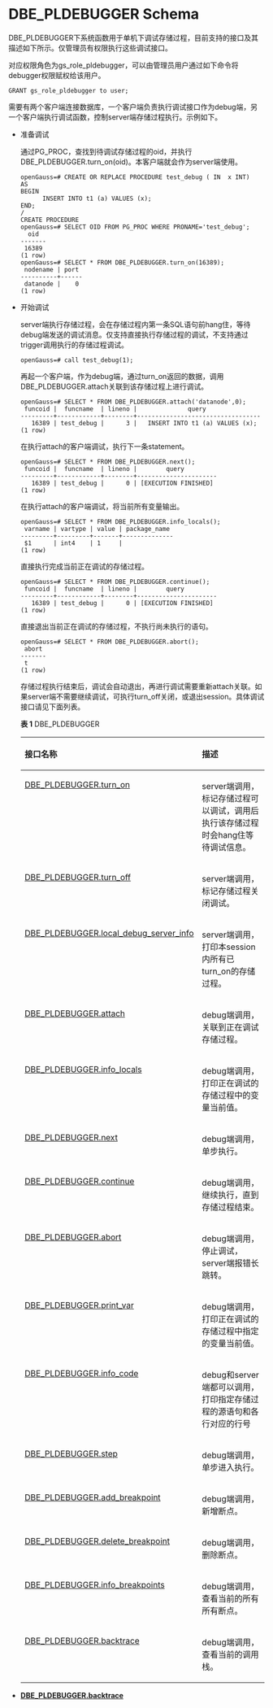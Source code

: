 # DBE\_PLDEBUGGER Schema<a name="ZH-CN_TOPIC_0000001101338022"></a>

DBE\_PLDEBUGGER下系统函数用于单机下调试存储过程，目前支持的接口及其描述如下所示。仅管理员有权限执行这些调试接口。

对应权限角色为gs\_role\_pldebugger，可以由管理员用户通过如下命令将debugger权限赋权给该用户。

```
GRANT gs_role_pldebugger to user;
```

需要有两个客户端连接数据库，一个客户端负责执行调试接口作为debug端，另一个客户端执行调试函数，控制server端存储过程执行。示例如下。

-   准备调试

    通过PG\_PROC，查找到待调试存储过程的oid，并执行DBE\_PLDEBUGGER.turn\_on\(oid\)。本客户端就会作为server端使用。

    ```
    openGauss=# CREATE OR REPLACE PROCEDURE test_debug ( IN  x INT) 
    AS  
    BEGIN
    	  INSERT INTO t1 (a) VALUES (x);
    END;
    /
    CREATE PROCEDURE
    openGauss=# SELECT OID FROM PG_PROC WHERE PRONAME='test_debug';
      oid
    -------
     16389
    (1 row)
    openGauss=# SELECT * FROM DBE_PLDEBUGGER.turn_on(16389);
     nodename | port
    ----------+------
     datanode |    0
    (1 row)
    ```


-   开始调试

    server端执行存储过程，会在存储过程内第一条SQL语句前hang住，等待debug端发送的调试消息。仅支持直接执行存储过程的调试，不支持通过trigger调用执行的存储过程调试。

    ```
    openGauss=# call test_debug(1);
    ```

    再起一个客户端，作为debug端，通过turn\_on返回的数据，调用DBE\_PLDEBUGGER.attach关联到该存储过程上进行调试。

    ```
    openGauss=# SELECT * FROM DBE_PLDEBUGGER.attach('datanode',0);
     funcoid |  funcname  | lineno |              query
    ---------+------------+--------+----------------------------------
       16389 | test_debug |      3 |   INSERT INTO t1 (a) VALUES (x);
    (1 row)
    ```

    在执行attach的客户端调试，执行下一条statement。

    ```
    openGauss=# SELECT * FROM DBE_PLDEBUGGER.next();
     funcoid |  funcname  | lineno |        query
    ---------+------------+--------+----------------------
       16389 | test_debug |      0 | [EXECUTION FINISHED]
    (1 row)
    ```

    在执行attach的客户端调试，将当前所有变量输出。

    ```
    openGauss=# SELECT * FROM DBE_PLDEBUGGER.info_locals();
     varname | vartype | value | package_name
    ---------+---------+-------+--------------
     $1      | int4    | 1     |
    (1 row)
    ```

    直接执行完成当前正在调试的存储过程。

    ```
    openGauss=# SELECT * FROM DBE_PLDEBUGGER.continue();
     funcoid |  funcname  | lineno |        query
    ---------+------------+--------+----------------------
       16389 | test_debug |      0 | [EXECUTION FINISHED]
    (1 row)
    ```

    直接退出当前正在调试的存储过程，不执行尚未执行的语句。

    ```
    openGauss=# SELECT * FROM DBE_PLDEBUGGER.abort();
     abort
    -------
     t
    (1 row)
    ```

    存储过程执行结束后，调试会自动退出，再进行调试需要重新attach关联。如果server端不需要继续调试，可执行turn\_off关闭，或退出session。具体调试接口请见下面列表。

    **表 1**  DBE\_PLDEBUGGER

    <a name="table0523162410321"></a>
    <table><thead align="left"><tr id="row1052312411327"><th class="cellrowborder" valign="top" width="34.599999999999994%" id="mcps1.2.3.1.1"><p id="p125231924143220"><a name="p125231924143220"></a><a name="p125231924143220"></a>接口名称</p>
    </th>
    <th class="cellrowborder" valign="top" width="65.4%" id="mcps1.2.3.1.2"><p id="p145231924173213"><a name="p145231924173213"></a><a name="p145231924173213"></a>描述</p>
    </th>
    </tr>
    </thead>
    <tbody><tr id="row1752382419326"><td class="cellrowborder" valign="top" width="34.599999999999994%" headers="mcps1.2.3.1.1 "><p id="p195231624183214"><a name="p195231624183214"></a><a name="p195231624183214"></a><a href="zh-cn_topic_0000001148257915.md">DBE_PLDEBUGGER.turn_on</a></p>
    </td>
    <td class="cellrowborder" valign="top" width="65.4%" headers="mcps1.2.3.1.2 "><p id="p2523324183217"><a name="p2523324183217"></a><a name="p2523324183217"></a>server端调用，标记存储过程可以调试，调用后执行该存储过程时会hang住等待调试信息。</p>
    </td>
    </tr>
    <tr id="row11523192412328"><td class="cellrowborder" valign="top" width="34.599999999999994%" headers="mcps1.2.3.1.1 "><p id="p16523524113214"><a name="p16523524113214"></a><a name="p16523524113214"></a><a href="zh-cn_topic_0000001148017993.md">DBE_PLDEBUGGER.turn_off</a></p>
    </td>
    <td class="cellrowborder" valign="top" width="65.4%" headers="mcps1.2.3.1.2 "><p id="p14523192414325"><a name="p14523192414325"></a><a name="p14523192414325"></a>server端调用，标记存储过程关闭调试。</p>
    </td>
    </tr>
    <tr id="row15523152413322"><td class="cellrowborder" valign="top" width="34.599999999999994%" headers="mcps1.2.3.1.1 "><p id="p652382418321"><a name="p652382418321"></a><a name="p652382418321"></a><a href="zh-cn_topic_0000001148137961.md">DBE_PLDEBUGGER.local_debug_server_info</a></p>
    </td>
    <td class="cellrowborder" valign="top" width="65.4%" headers="mcps1.2.3.1.2 "><p id="p6523324173212"><a name="p6523324173212"></a><a name="p6523324173212"></a>server端调用，打印本session内所有已turn_on的存储过程。</p>
    </td>
    </tr>
    <tr id="row952302410328"><td class="cellrowborder" valign="top" width="34.599999999999994%" headers="mcps1.2.3.1.1 "><p id="p5524132410329"><a name="p5524132410329"></a><a name="p5524132410329"></a><a href="zh-cn_topic_0000001101178202.md">DBE_PLDEBUGGER.attach</a></p>
    </td>
    <td class="cellrowborder" valign="top" width="65.4%" headers="mcps1.2.3.1.2 "><p id="p155241224163215"><a name="p155241224163215"></a><a name="p155241224163215"></a>debug端调用，关联到正在调试存储过程。</p>
    </td>
    </tr>
    <tr id="row369102355114"><td class="cellrowborder" valign="top" width="34.599999999999994%" headers="mcps1.2.3.1.1 "><p id="p127052305111"><a name="p127052305111"></a><a name="p127052305111"></a><a href="zh-cn_topic_0000001101617996.md">DBE_PLDEBUGGER.info_locals</a></p>
    </td>
    <td class="cellrowborder" valign="top" width="65.4%" headers="mcps1.2.3.1.2 "><p id="p177032345111"><a name="p177032345111"></a><a name="p177032345111"></a>debug端调用，打印正在调试的存储过程中的变量当前值。</p>
    </td>
    </tr>
    <tr id="row852414242324"><td class="cellrowborder" valign="top" width="34.599999999999994%" headers="mcps1.2.3.1.1 "><p id="p10524182416320"><a name="p10524182416320"></a><a name="p10524182416320"></a><a href="zh-cn_topic_0000001101577996.md">DBE_PLDEBUGGER.next</a></p>
    </td>
    <td class="cellrowborder" valign="top" width="65.4%" headers="mcps1.2.3.1.2 "><p id="p6524124193219"><a name="p6524124193219"></a><a name="p6524124193219"></a>debug端调用，单步执行。</p>
    </td>
    </tr>
    <tr id="row16524192418321"><td class="cellrowborder" valign="top" width="34.599999999999994%" headers="mcps1.2.3.1.1 "><p id="p0524192463215"><a name="p0524192463215"></a><a name="p0524192463215"></a><a href="zh-cn_topic_0000001147937843.md">DBE_PLDEBUGGER.continue</a></p>
    </td>
    <td class="cellrowborder" valign="top" width="65.4%" headers="mcps1.2.3.1.2 "><p id="p9524152453218"><a name="p9524152453218"></a><a name="p9524152453218"></a>debug端调用，继续执行，直到存储过程结束。</p>
    </td>
    </tr>
    <tr id="row1152462433216"><td class="cellrowborder" valign="top" width="34.599999999999994%" headers="mcps1.2.3.1.1 "><p id="p185241824203210"><a name="p185241824203210"></a><a name="p185241824203210"></a><a href="zh-cn_topic_0000001101338024.md">DBE_PLDEBUGGER.abort</a></p>
    </td>
    <td class="cellrowborder" valign="top" width="65.4%" headers="mcps1.2.3.1.2 "><p id="p5524324123216"><a name="p5524324123216"></a><a name="p5524324123216"></a>debug端调用，停止调试，server端报错长跳转。</p>
    </td>
    </tr>
    <tr id="row97981513016"><td class="cellrowborder" valign="top" width="34.599999999999994%" headers="mcps1.2.3.1.1 "><p id="p47991858020"><a name="p47991858020"></a><a name="p47991858020"></a><a href="zh-cn_topic_0000001116086114.md">DBE_PLDEBUGGER.print_var</a></p>
    </td>
    <td class="cellrowborder" valign="top" width="65.4%" headers="mcps1.2.3.1.2 "><p id="p279915511013"><a name="p279915511013"></a><a name="p279915511013"></a>debug端调用，打印正在调试的存储过程中指定的变量当前值。</p>
    </td>
    </tr>
    <tr id="row34281710909"><td class="cellrowborder" valign="top" width="34.599999999999994%" headers="mcps1.2.3.1.1 "><p id="p7428111010014"><a name="p7428111010014"></a><a name="p7428111010014"></a><a href="zh-cn_topic_0000001162605975.md">DBE_PLDEBUGGER.info_code</a></p>
    </td>
    <td class="cellrowborder" valign="top" width="65.4%" headers="mcps1.2.3.1.2 "><p id="p1442813107018"><a name="p1442813107018"></a><a name="p1442813107018"></a>debug和server端都可以调用，打印指定存储过程的源语句和各行对应的行号</p>
    </td>
    </tr>
    <tr id="row18493441451"><td class="cellrowborder" valign="top" width="34.599999999999994%" headers="mcps1.2.3.1.1 "><p id="p15849114410454"><a name="p15849114410454"></a><a name="p15849114410454"></a><a href="zh-cn_topic_0000001162765995.md">DBE_PLDEBUGGER.step</a></p>
    </td>
    <td class="cellrowborder" valign="top" width="65.4%" headers="mcps1.2.3.1.2 "><p id="p1184994416454"><a name="p1184994416454"></a><a name="p1184994416454"></a>debug端调用，单步进入执行。</p>
    </td>
    </tr>
    <tr id="row151012015141414"><td class="cellrowborder" valign="top" width="34.599999999999994%" headers="mcps1.2.3.1.1 "><p id="p463411486285"><a name="p463411486285"></a><a name="p463411486285"></a><a href="zh-cn_topic_0000001115926210.md">DBE_PLDEBUGGER.add_breakpoint</a></p>
    </td>
    <td class="cellrowborder" valign="top" width="65.4%" headers="mcps1.2.3.1.2 "><p id="p121021915101416"><a name="p121021915101416"></a><a name="p121021915101416"></a>debug端调用，新增断点。</p>
    </td>
    </tr>
    <tr id="row7346134201411"><td class="cellrowborder" valign="top" width="34.599999999999994%" headers="mcps1.2.3.1.1 "><p id="p1346342151416"><a name="p1346342151416"></a><a name="p1346342151416"></a><a href="zh-cn_topic_0000001116086116.md">DBE_PLDEBUGGER.delete_breakpoint</a></p>
    </td>
    <td class="cellrowborder" valign="top" width="65.4%" headers="mcps1.2.3.1.2 "><p id="p734684214148"><a name="p734684214148"></a><a name="p734684214148"></a>debug端调用，删除断点。</p>
    </td>
    </tr>
    <tr id="row183409813150"><td class="cellrowborder" valign="top" width="34.599999999999994%" headers="mcps1.2.3.1.1 "><p id="p53401081151"><a name="p53401081151"></a><a name="p53401081151"></a><a href="zh-cn_topic_0000001162605977.md">DBE_PLDEBUGGER.info_breakpoints</a></p>
    </td>
    <td class="cellrowborder" valign="top" width="65.4%" headers="mcps1.2.3.1.2 "><p id="p634016841518"><a name="p634016841518"></a><a name="p634016841518"></a>debug端调用，查看当前的所有所有断点。</p>
    </td>
    </tr>
    <tr id="row18516252185316"><td class="cellrowborder" valign="top" width="34.599999999999994%" headers="mcps1.2.3.1.1 "><p id="p20516165275310"><a name="p20516165275310"></a><a name="p20516165275310"></a><a href="DBE_PLDEBUGGER-backtrace.md">DBE_PLDEBUGGER.backtrace</a></p>
    </td>
    <td class="cellrowborder" valign="top" width="65.4%" headers="mcps1.2.3.1.2 "><p id="p13516052175320"><a name="p13516052175320"></a><a name="p13516052175320"></a>debug端调用，查看当前的调用栈。</p>
    </td>
    </tr>
    </tbody>
    </table>


-   **[DBE\_PLDEBUGGER.backtrace](DBE_PLDEBUGGER-backtrace.md)**  


